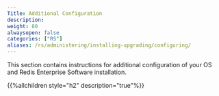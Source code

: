 ```yaml
---
Title: Additional Configuration
description:
weight: 80
alwaysopen: false
categories: ["RS"]
aliases: /rs/administering/installing-upgrading/configuring/
---
```

This section contains instructions for additional configuration of your OS and Redis Enterprise Software installation.

{{%allchildren style="h2" description="true"%}}
